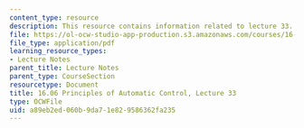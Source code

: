 ```yaml
---
content_type: resource
description: This resource contains information related to lecture 33.
file: https://ol-ocw-studio-app-production.s3.amazonaws.com/courses/16-06-principles-of-automatic-control-fall-2012/a89eb2ed060b9da71e829586362fa235_MIT16_06F12_Lecture_33.pdf
file_type: application/pdf
learning_resource_types:
- Lecture Notes
parent_title: Lecture Notes
parent_type: CourseSection
resourcetype: Document
title: 16.06 Principles of Automatic Control, Lecture 33
type: OCWFile
uid: a89eb2ed-060b-9da7-1e82-9586362fa235
---
```

